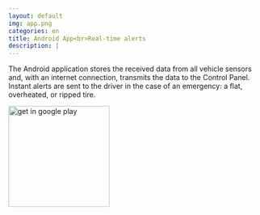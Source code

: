 ```yaml
---
layout: default
img: app.png
categories: en
title: Android App<br>Real-time alerts
description: |
---
```

<p align="left">
  The Android application stores the received data from all vehicle sensors and, with an internet connection, transmits the data to the Control Panel. Instant alerts are sent to the driver in the case of an emergency: a flat, overheated, or ripped tire. <br></p>
	<a href="https://play.google.com/apps/testing/com.alientronics.fleetany" target="_blank" id="app-link">
		<img src="https://play.google.com/intl/en_us/badges/images/generic/en-play-badge.png" 
			title="get in google play" 
			id="img-app-link"
			width="200">
	</a>
